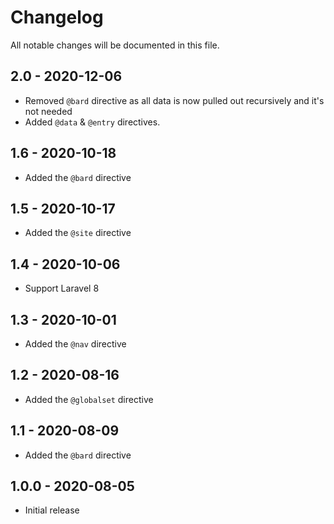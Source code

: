 # Changelog

All notable changes will be documented in this file.

## 2.0 - 2020-12-06

- Removed `@bard` directive as all data is now pulled out recursively and it's not needed
- Added `@data` & `@entry` directives.

## 1.6 - 2020-10-18

- Added the `@bard` directive

## 1.5 - 2020-10-17

- Added the `@site` directive

## 1.4 - 2020-10-06

- Support Laravel 8

## 1.3 - 2020-10-01

- Added the `@nav` directive

## 1.2 - 2020-08-16

- Added the `@globalset` directive

## 1.1 - 2020-08-09

- Added the `@bard` directive

## 1.0.0 - 2020-08-05

- Initial release
